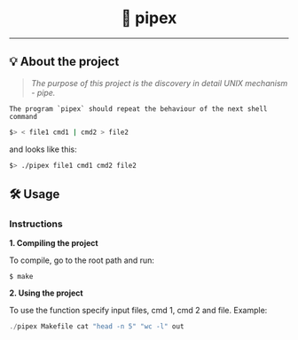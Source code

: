 <h1 align="center">
	🔗 pipex
</h1>

---

## 💡 About the project

> _The purpose of this project is the discovery in detail UNIX mechanism - pipe._

	The program `pipex` should repeat the behaviour of the next shell command
```bash
$> < file1 cmd1 | cmd2 > file2
```
and looks like this:
```bash
$> ./pipex file1 cmd1 cmd2 file2
```


## 🛠️ Usage

### Instructions

**1. Compiling the project**

To compile, go to the root path and run:

```shell
$ make
```

**2. Using the project**

To use the function specify input files, cmd 1, cmd 2 and file.
Example:

```C
./pipex Makefile cat "head -n 5" "wc -l" out
```

